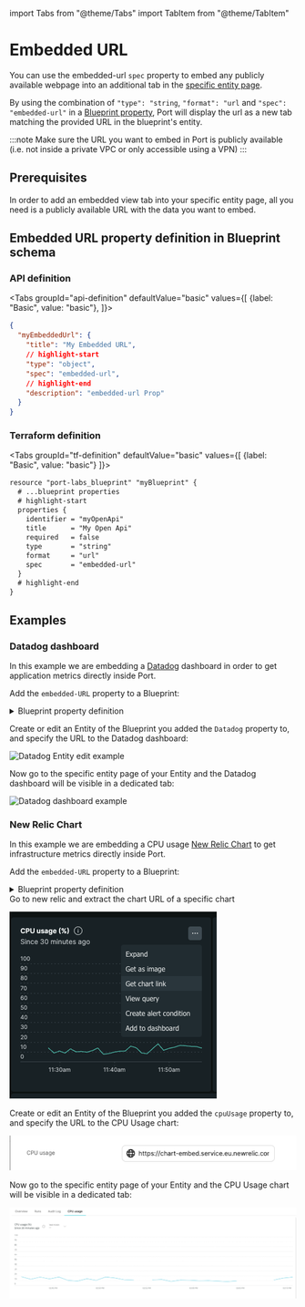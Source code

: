 import Tabs from "@theme/Tabs"
import TabItem from "@theme/TabItem"

# Embedded URL

You can use the embedded-url `spec` property to embed any publicly available webpage into an additional tab in the [specific entity page](../../page/entity-page.md).

By using the combination of `"type": "string`, `"format": "url` and `"spec": "embedded-url"` in a [Blueprint property](../../../build-your-software-catalog/define-your-data-model/setup-blueprint/properties/properties.md#structure), Port will display the url as a new tab matching the provided URL in the blueprint's entity.

:::note
Make sure the URL you want to embed in Port is publicly available (i.e. not inside a private VPC or only accessible using a VPN)
:::

## Prerequisites

In order to add an embedded view tab into your specific entity page, all you need is a publicly available URL with the data you want to embed.

## Embedded URL property definition in Blueprint schema

### API definition

<Tabs groupId="api-definition" defaultValue="basic" values={[
{label: "Basic", value: "basic"},
]}>

<TabItem value="basic">

```json showLineNumbers
{
  "myEmbeddedUrl": {
    "title": "My Embedded URL",
    // highlight-start
    "type": "object",
    "spec": "embedded-url",
    // highlight-end
    "description": "embedded-url Prop"
  }
}
```

</TabItem>
</Tabs>

### Terraform definition

<Tabs groupId="tf-definition" defaultValue="basic" values={[
{label: "Basic", value: "basic"}
]}>

<TabItem value="basic">

```hcl showLineNumbers
resource "port-labs_blueprint" "myBlueprint" {
  # ...blueprint properties
  # highlight-start
  properties {
    identifier = "myOpenApi"
    title      = "My Open Api"
    required   = false
    type       = "string"
    format     = "url"
    spec       = "embedded-url"
  }
  # highlight-end
}
```

</TabItem>

</Tabs>

## Examples

### Datadog dashboard

In this example we are embedding a [Datadog](https://docs.datadoghq.com/dashboards/sharing/) dashboard in order to get application metrics directly inside Port.

Add the `embedded-URL` property to a Blueprint:

<details>
<summary>Blueprint property definition</summary>

```json showLineNumbers
{
  "datadog": {
    "title": "Datadog",
    "type": "string",
    "format": "url",
    "spec": "embedded-url"
  }
}
```

</details>

Create or edit an Entity of the Blueprint you added the `Datadog` property to, and specify the URL to the Datadog dashboard:

![Datadog Entity edit example](../../../../static/img/software-catalog/widgets/editEntityDatadog.png)

Now go to the specific entity page of your Entity and the Datadog dashboard will be visible in a dedicated tab:

![Datadog dashboard example](../../../../static/img/software-catalog/widgets/datadog.png)

### New Relic Chart

In this example we are embedding a CPU usage [New Relic Chart](https://one.eu.newrelic.com/) to get infrastructure metrics directly inside Port.

Add the `embedded-URL` property to a Blueprint:

<details>
<summary>Blueprint property definition</summary>

```json showLineNumbers
{
  "cpuUsage": {
    "type": "string",
    "title": "CPU usage",
    "spec": "embedded-url",
    "format": "url"
  }
}
```

</details>
Go to new relic and extract the chart URL of a specific chart

![New Relic get embed URL](../../../../static/img/software-catalog/widgets/GetEmbedUrlNewRelic.png)

Create or edit an Entity of the Blueprint you added the `cpuUsage` property to, and specify the URL to the CPU Usage chart:

![New Relic Entity edit example](../../../../static/img/software-catalog/widgets/editEntityNewRelic.png)

Now go to the specific entity page of your Entity and the CPU Usage chart will be visible in a dedicated tab:

![New Relic dashboard example](../../../../static/img/software-catalog/widgets/new-relic.png)
